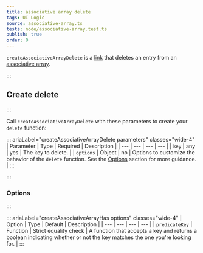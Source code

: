 ```yaml
---
title: associative array delete
tags: UI Logic
source: associative-array.ts
tests: node/associative-array.test.ts
publish: true
order: 0
---
```


`createAssociativeArrayDelete` is a [link](/docs/logic/links-overview) that deletes an entry from an [associative array](/docs/logic/associative-array-overview).


:::
## Create delete
:::

Call `createAssociativeArrayDelete` with these parameters to create your `delete` function:

::: ariaLabel="createAssociativeArrayDelete parameters" classes="wide-4"
| Parameter | Type | Required | Description |
| --- | --- | --- | --- |
| `key` | any | yes | The key to delete. |
| `options` | Object | no | Options to customize the behavior of the `delete` function. See the [Options](#options) section for more guidance. |
:::


:::
### Options
:::

::: ariaLabel="createAssociativeArrayHas options" classes="wide-4"
| Option | Type | Default | Description |
| --- | --- | --- | --- |
| `predicateKey` | Function | Strict equality check | A function that accepts a key and returns a boolean indicating whether or not the key matches the one you're looking for. |
:::

